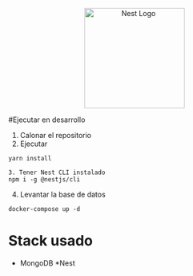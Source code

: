 <p align="center">
  <a href="http://nestjs.com/" target="blank"><img src="https://nestjs.com/img/logo-small.svg" width="200" alt="Nest Logo" /></a>
</p>

#Ejecutar en desarrollo

1. Calonar el repositorio
2. Ejecutar

```
yarn install

```
```
3. Tener Nest CLI instalado
npm i -g @nestjs/cli
```
4. Levantar la base de datos

```
docker-compose up -d
```

# Stack usado
* MongoDB
*Nest